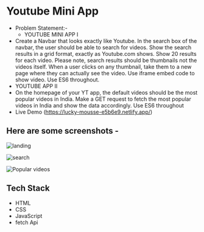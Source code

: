 # Youtube Mini App
* Problem Statement:- 
  * YOUTUBE MINI APP I
* Create a Navbar that looks exactly like Youtube.
In the search box of the navbar, the user should be able to search for videos.
Show the search results in a grid format, exactly as Youtube.com shows.
Show 20 results for each video.
Please note, search results should be thumbnails not the videos itself.
When a user clicks on any thumbnail, take them to a new page where they can actually see the video. Use iframe embed code to show video. Use ES6 throughout.
* YOUTUBE APP II 
* On the homepage of your YT app, the default videos should be the most popular videos in India.
Make a GET request to fetch the most popular videos in India and show the data accordingly.
Use ES6 throughout 
* Live Demo  (https://lucky-mousse-e5b6e9.netlify.app/)
## Here are some screenshots -

![landing](https://snipboard.io/6IjYgb.jpg)

![search](https://snipboard.io/yKOa8I.jpg)

![Popular videos](https://snipboard.io/7p6KTY.jpg)

## Tech Stack

* HTML
* CSS
* JavaScript
* fetch Api
